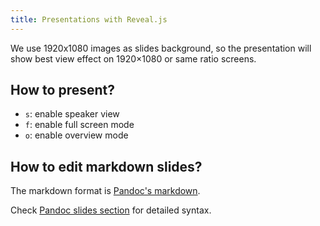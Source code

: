 ```yaml
---
title: Presentations with Reveal.js
---
```


We use 1920x1080 images as slides background, so the presentation will show best view effect on 1920×1080 or same ratio screens.

## How to present?

- `s`: enable speaker view
- `f`: enable full screen mode
- `o`: enable overview mode

## How to edit markdown slides?
The markdown format is [Pandoc's markdown](https://pandoc.org/MANUAL.html#pandocs-markdown).

Check [Pandoc slides section](https://pandoc.org/MANUAL.html#slide-shows) for detailed syntax.
